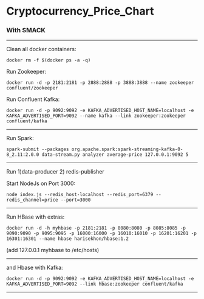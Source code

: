 # Cryptocurrency_Price_Chart

### With SMACK

---------------

Clean all docker containers:
```
docker rm -f $(docker ps -a -q)
```

Run Zookeeper:
```
docker run -d -p 2181:2181 -p 2888:2888 -p 3888:3888 --name zookeeper confluent/zookeeper
```
Run Confluent Kafka:
```
docker run -d -p 9092:9092 -e KAFKA_ADVERTISED_HOST_NAME=localhost -e KAFKA_ADVERTISED_PORT=9092 --name kafka --link zookeeper:zookeeper confluent/kafka
```
---------------
Run Spark:
```
spark-submit --packages org.apache.spark:spark-streaming-kafka-0-8_2.11:2.0.0 data-stream.py analyzer average-price 127.0.0.1:9092 5
```
---------------
Run 1)data-producer	2) redis-publisher

Start NodeJs on Port 3000:
```
node index.js --redis_host-localhost --redis_port=6379 --redis_channel=price --port=3000
```
---------------
Run HBase with extras:
```
docker run -d -h myhbase -p 2181:2181 -p 8080:8080 -p 8085:8085 -p 9090:9090 -p 9095:9095 -p 16000:16000 -p 16010:16010 -p 16201:16201 -p 16301:16301 --name hbase harisekhon/hbase:1.2
```
(add 127.0.0.1 myhbase to /etc/hosts)

---------------
and Hbase with Kafka:
```
docker run -d -p 9092:9092 -e KAFKA_ADVERTISED_HOST_NAME=localhost -e KAFKA_ADVERTISED_PORT=9092 --link hbase:zookeeper confluent/kafka
```
-----------------
